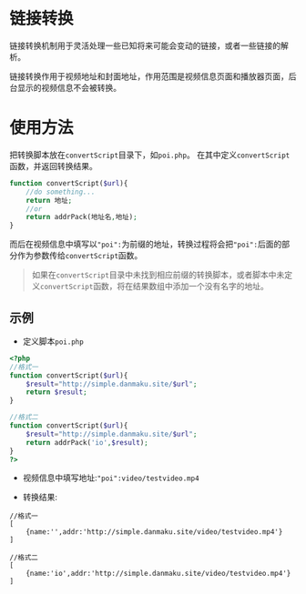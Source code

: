 # 链接转换

链接转换机制用于灵活处理一些已知将来可能会变动的链接，或者一些链接的解析。

链接转换作用于视频地址和封面地址，作用范围是视频信息页面和播放器页面，后台显示的视频信息不会被转换。

# 使用方法

把转换脚本放在`convertScript`目录下，如`poi.php`。
在其中定义`convertScript`函数，并返回转换结果。

```php
function convertScript($url){
	//do something...
	return 地址;
	//or
	return addrPack(地址名,地址);
}
```
而后在视频信息中填写以`"poi":`为前缀的地址，转换过程将会把`"poi":`后面的部分作为参数传给`convertScript`函数。

> 如果在`convertScript`目录中未找到相应前缀的转换脚本，或者脚本中未定义`convertScript`函数，将在结果数组中添加一个没有名字的地址。


## 示例

* 定义脚本`poi.php` 
```php
<?php
//格式一
function convertScript($url){
	$result="http://simple.danmaku.site/$url";
	return $result;
}

//格式二
function convertScript($url){
	$result="http://simple.danmaku.site/$url";
	return addrPack('io',$result);
}
?>
```

* 视频信息中填写地址:`"poi":video/testvideo.mp4`

* 转换结果:
```
//格式一
[
	{name:'',addr:'http://simple.danmaku.site/video/testvideo.mp4'}
]

//格式二
[
	{name:'io',addr:'http://simple.danmaku.site/video/testvideo.mp4'}
]
```